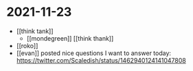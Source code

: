 # 2021-11-23

- [[think tank]]
  - [[mondegreen]] [[think thank]]
- [[roko]]
- [[evan]] posted nice questions I want to answer today: https://twitter.com/Scaledish/status/1462940124141047808